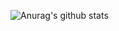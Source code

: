 ![Anurag's github stats](https://github-readme-stats.vercel.app/api?username=ikalli&count_private=true&show_icons=true&theme=radical)
